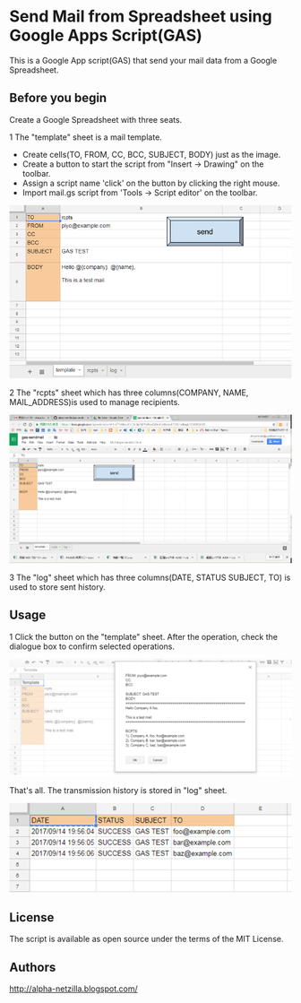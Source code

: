 # Send Mail from Spreadsheet using Google Apps Script(GAS)
This is a Google App script(GAS) that send your mail data from a Google Spreadsheet.


## Before you begin
  Create a Google Spreadsheet with three seats.

1 The "template" sheet is a mail template. 
   * Create cells(TO, FROM, CC, BCC, SUBJECT, BODY) just as the image.
   * Create a button to start the script from "Insert -> Drawing" on the toolbar. 
   * Assign a script name 'click' on the button by clicking the right mouse.
   * Import mail.gs script from 'Tools -> Script editor' on the toolbar.

![](readme_images/sheet1.png)

2 The "rcpts" sheet which has three columns(COMPANY, NAME, MAIL_ADDRESS)is used to manage recipients.

![](readme_images/sheet2.png)

3 The "log" sheet which has three columns(DATE, STATUS SUBJECT, TO) is used to store sent history.

   
## Usage
1 Click the button on the "template" sheet. After the operation, check the dialogue box to confirm selected operations.

![](readme_images/usage1.png)

That's all. The transmission history is stored in "log" sheet.

![](readme_images/usage2.png)


## License
The script is available as open source under the terms of the MIT License.


## Authors
http://alpha-netzilla.blogspot.com/
